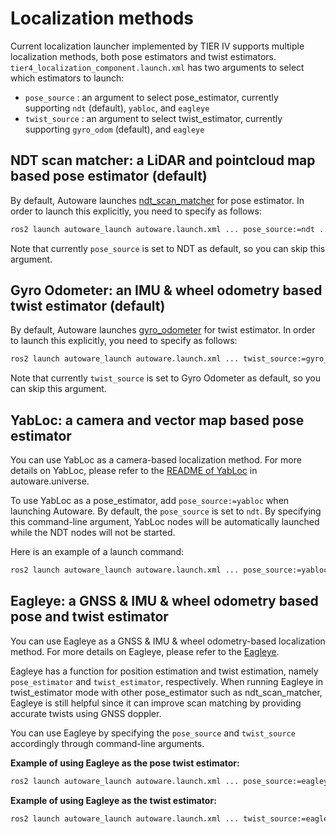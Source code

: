 # Localization methods

Current localization launcher implemented by TIER IV supports multiple localization methods, both pose estimators and twist estimators.
`tier4_localization_component.launch.xml` has two arguments to select which estimators to launch:

- `pose_source` : an argument to select pose_estimator, currently supporting `ndt` (default), `yabloc`, and `eagleye`
- `twist_source` : an argument to select twist_estimator, currently supporting `gyro_odom` (default), and `eagleye`

## NDT scan matcher: a LiDAR and pointcloud map based pose estimator (default)

By default, Autoware launches [ndt_scan_matcher](https://github.com/autowarefoundation/autoware.universe/tree/main/localization/ndt_scan_matcher) for pose estimator.
In order to launch this explicitly, you need to specify as follows:

```bash
ros2 launch autoware_launch autoware.launch.xml ... pose_source:=ndt ...
```

Note that currently `pose_source` is set to NDT as default, so you can skip this argument.

## Gyro Odometer: an IMU & wheel odometry based twist estimator (default)

By default, Autoware launches [gyro_odometer](https://github.com/autowarefoundation/autoware.universe/tree/main/localization/gyro_odometer) for twist estimator.
In order to launch this explicitly, you need to specify as follows:

```bash
ros2 launch autoware_launch autoware.launch.xml ... twist_source:=gyro_odom ...
```

Note that currently `twist_source` is set to Gyro Odometer as default, so you can skip this argument.

## YabLoc: a camera and vector map based pose estimator

You can use YabLoc as a camera-based localization method.
For more details on YabLoc, please refer to the [README of YabLoc](https://github.com/autowarefoundation/autoware.universe/blob/main/localization/yabloc/README.md) in autoware.universe.

To use YabLoc as a pose_estimator, add `pose_source:=yabloc` when launching Autoware.
By default, the `pose_source` is set to `ndt`.
By specifying this command-line argument, YabLoc nodes will be automatically launched while the NDT nodes will not be started.

Here is an example of a launch command:

```bash
ros2 launch autoware_launch autoware.launch.xml ... pose_source:=yabloc ...
```

## Eagleye: a GNSS & IMU & wheel odometry based pose and twist estimator

You can use Eagleye as a GNSS & IMU & wheel odometry-based localization method. For more details on Eagleye, please refer to the [Eagleye](eagleye-guide.md).

Eagleye has a function for position estimation and twist estimation, namely `pose_estimator` and `twist_estimator`, respectively.
When running Eagleye in twist_estimator mode with other pose_estimator such as ndt_scan_matcher, Eagleye is still helpful since it can improve scan matching by providing accurate twists using GNSS doppler.

You can use Eagleye by specifying the `pose_source` and `twist_source` accordingly through command-line arguments.

**Example of using Eagleye as the pose twist estimator:**

```bash
ros2 launch autoware_launch autoware.launch.xml ... pose_source:=eagleye twist_source:=eagleye ...
```

**Example of using Eagleye as the twist estimator:**

```bash
ros2 launch autoware_launch autoware.launch.xml ... twist_source:=eagleye ...
```
